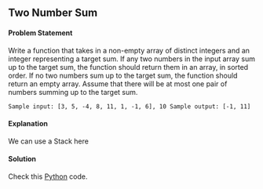 ## Two Number Sum

#### Problem Statement

Write a function that takes in a non-empty array of distinct integers and an integer representing a target sum. If any two numbers in the input array sum up to the
target sum, the function should return them in an array, in sorted order. If no two numbers sum up to the target sum, the function should return an empty array.
Assume that there will be at most one pair of numbers summing up to the target sum.

`Sample input: [3, 5, -4, 8, 11, 1, -1, 6], 10 Sample output: [-1, 11]`

#### Explanation

We can use a Stack here

#### Solution

Check this [Python](../python/Two_Number_Sum.py) code.
